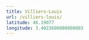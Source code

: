 ```yaml
---
title: Villiers-Louis
url: /villiers-louis/
latitude: 48.19077
longitude: 3.4023600000000003
---
```

